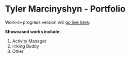 # Tyler Marcinyshyn - Portfolio

Work-in-progress version will [go live here](tyler-zane.com).

**Showcased works include:**

1. Activity Manager
2. Hiking Buddy
3. Other
